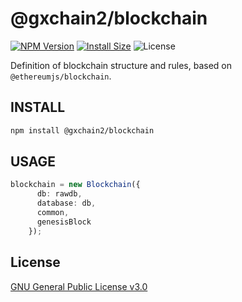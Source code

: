 # @gxchain2/blockchain
[![NPM Version](https://img.shields.io/npm/v/@gxchain2/blockchain)](https://www.npmjs.org/package/@gxchain2/blockchain)
[![Install Size](https://packagephobia.now.sh/badge?p=@gxchain2/blockchain)](https://packagephobia.now.sh/result?p=@gxchain2/blockchain)
![License](https://img.shields.io/npm/l/@gxchain2/blockchain)


 Definition of blockchain structure and rules, based on `@ethereumjs/blockchain`.

## INSTALL

```sh
npm install @gxchain2/blockchain
```

## USAGE

```ts
blockchain = new Blockchain({
      db: rawdb,
      database: db,
      common,
      genesisBlock
    });
```

## License

[GNU General Public License v3.0](https://www.gnu.org/licenses/gpl-3.0.en.html)